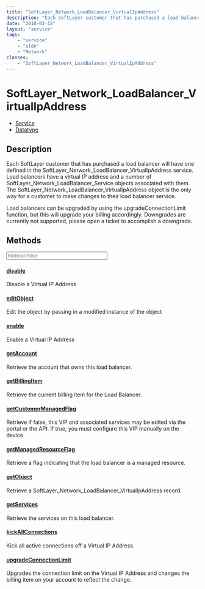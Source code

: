 ```yaml
---
title: "SoftLayer_Network_LoadBalancer_VirtualIpAddress"
description: "Each SoftLayer customer that has purchased a load balancer will have one defined in the SoftLayer_Network_LoadBalancer_V... "
date: "2018-02-12"
layout: "service"
tags:
    - "service"
    - "sldn"
    - "Network"
classes:
    - "SoftLayer_Network_LoadBalancer_VirtualIpAddress"
---
```

# SoftLayer_Network_LoadBalancer_VirtualIpAddress
<div id='service-datatype'>
    <ul id='sldn-reference-tabs'>
    <li id='service'> <a href='/reference/services/SoftLayer_Network_LoadBalancer_VirtualIpAddress' >Service</a></li>    <li id='datatype'> <a href='/reference/datatypes/SoftLayer_Network_LoadBalancer_VirtualIpAddress' >Datatype</a></li>
    </ul>
</div>

## Description
Each SoftLayer customer that has purchased a load balancer will have one defined in the SoftLayer_Network_LoadBalancer_VirtualIpAddress service.  Load balancers have a virtual IP address and a number of SoftLayer_Network_LoadBalancer_Service objects associated with them.  The SoftLayer_Network_LoadBalancer_VirtualIpAddress object is the only way for a customer to make changes to their load balancer service. 

Load balancers can be upgraded by using the upgradeConnectionLimit function, but this will upgrade your billing accordingly.  Downgrades are currently not supported, please open a ticket to accomplish a downgrade. 



        
<div id="properties" class="content service-content">

## Methods

<div class="view-filters">
    <div class="clearfix">
        <div class="search-input-box">
            <input placeholder="Method Filter" onkeyup="titleSearch(inputId='edit-combine', divId='method-div', elementClass='method-row')" 
                type="text" id="edit-combine" value="" size="30" maxlength="128" class="form-text">
        </div>
    </div>
</div>

<div id="method-div">

<div class="method-row">

#### [disable](/reference/services/SoftLayer_Network_LoadBalancer_VirtualIpAddress/disable)
Disable a Virtual IP Address
</div>

<div class="method-row">

#### [editObject](/reference/services/SoftLayer_Network_LoadBalancer_VirtualIpAddress/editObject)
Edit the object by passing in a modified instance of the object
</div>

<div class="method-row">

#### [enable](/reference/services/SoftLayer_Network_LoadBalancer_VirtualIpAddress/enable)
Enable a Virtual IP Address
</div>

<div class="method-row">

#### [getAccount](/reference/services/SoftLayer_Network_LoadBalancer_VirtualIpAddress/getAccount)
Retrieve the account that owns this load balancer.
</div>

<div class="method-row">

#### [getBillingItem](/reference/services/SoftLayer_Network_LoadBalancer_VirtualIpAddress/getBillingItem)
Retrieve the current billing item for the Load Balancer.
</div>

<div class="method-row">

#### [getCustomerManagedFlag](/reference/services/SoftLayer_Network_LoadBalancer_VirtualIpAddress/getCustomerManagedFlag)
Retrieve if false, this VIP and associated services may be edited via the portal or the API. If true, you must configure this VIP manually on the device.
</div>

<div class="method-row">

#### [getManagedResourceFlag](/reference/services/SoftLayer_Network_LoadBalancer_VirtualIpAddress/getManagedResourceFlag)
Retrieve a flag indicating that the load balancer is a managed resource.
</div>

<div class="method-row">

#### [getObject](/reference/services/SoftLayer_Network_LoadBalancer_VirtualIpAddress/getObject)
Retrieve a SoftLayer_Network_LoadBalancer_VirtualIpAddress record.
</div>

<div class="method-row">

#### [getServices](/reference/services/SoftLayer_Network_LoadBalancer_VirtualIpAddress/getServices)
Retrieve the services on this load balancer.
</div>

<div class="method-row">

#### [kickAllConnections](/reference/services/SoftLayer_Network_LoadBalancer_VirtualIpAddress/kickAllConnections)
Kick all active connections off a Virtual IP Address.
</div>

<div class="method-row">

#### [upgradeConnectionLimit](/reference/services/SoftLayer_Network_LoadBalancer_VirtualIpAddress/upgradeConnectionLimit)
Upgrades the connection limit on the Virtual IP Address and changes the billing item on your account to reflect the change.
</div>
</div>

</div>

